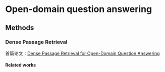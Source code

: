 


# Open-domain question answering


## Methods

### Dense Passage Retrieval

首篇论文：[Dense Passage Retrieval for Open-Domain Question Answering](https://aclanthology.org/2020.emnlp-main.550/)


#### Related works





